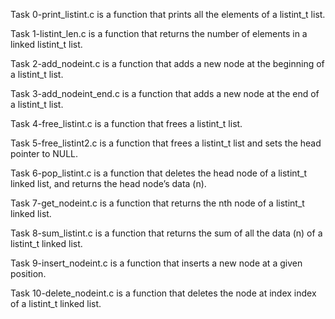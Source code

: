 Task 0-print_listint.c is a function that prints all the elements of a listint_t list.

Task 1-listint_len.c is a function that returns the number of elements in a linked listint_t list.

Task 2-add_nodeint.c is a function that adds a new node at the beginning of a listint_t list.

Task 3-add_nodeint_end.c is a function that adds a new node at the end of a listint_t list.

Task 4-free_listint.c is a function that frees a listint_t list.

Task 5-free_listint2.c is a function that frees a listint_t list and sets the head pointer to NULL.

Task 6-pop_listint.c is a function that deletes the head node of a listint_t linked list, and returns the head node’s data (n).

Task 7-get_nodeint.c is a function that returns the nth node of a listint_t linked list.

Task 8-sum_listint.c is a function that returns the sum of all the data (n) of a listint_t linked list.

Task 9-insert_nodeint.c is a function that inserts a new node at a given position.

Task 10-delete_nodeint.c is a function that deletes the node at index index of a listint_t linked list.
